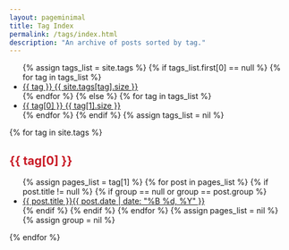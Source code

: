 ```yaml
---
layout: pageminimal
title: Tag Index
permalink: /tags/index.html
description: "An archive of posts sorted by tag."
---
```


<ul class="tag-box inline">
{% assign tags_list = site.tags %}
  {% if tags_list.first[0] == null %}
    {% for tag in tags_list %}
    	<li><a href="#{{ tag }}">{{ tag }} <span>{{ site.tags[tag].size }}</span></a></li>
    {% endfor %}
  {% else %}
    {% for tag in tags_list %}
    	<li><a href="#{{ tag[0] }}">{{ tag[0] }} <span>{{ tag[1].size }}</span></a></li>
    {% endfor %}
  {% endif %}
{% assign tags_list = nil %}
</ul>

{% for tag in site.tags %}
	<h2 id="{{ tag[0] }}" style="color: #c91b26">{{ tag[0] }}</h2>
	<ul class="post-list">
		{% assign pages_list = tag[1] %}
		{% for post in pages_list %}
			{% if post.title != null %}
			{% if group == null or group == post.group %}
			<li><a href="{{ site.baseurl }}{{ post.url }}">{{ post.title }}<span class="entry-date"><time datetime="{{ post.date | date_to_xmlschema }}" itemprop="datePublished">{{ post.date | date: "%B %d, %Y" }}</time></a></li>
			{% endif %}
			{% endif %}
		{% endfor %}
		{% assign pages_list = nil %}
		{% assign group = nil %}
	</ul>
{% endfor %}
